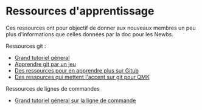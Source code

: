 # Ressources d'apprentissage

Ces ressources ont pour objectif de donner aux nouveaux membres un peu plus d'informations que celles données par la doc pour les Newbs.

Ressources git :

* [Grand tutoriel géneral](https://www.codecademy.com/learn/learn-git)
* [Apprendre git par un jeu](https://learngitbranching.js.org/)
* [Des ressources pour en apprendre plus sur Gitub](getting_started_github.md)
* [Des ressources qui mettent l'accent sur git pour QMK](contributing.md)


Ressources de lignes de commandes

* [Grand tutoriel géneral sur la ligne de commande](https://www.codecademy.com/learn/learn-the-command-line)
